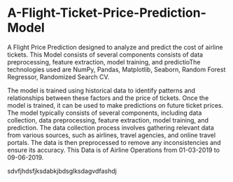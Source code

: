 # A-Flight-Ticket-Price-Prediction-Model
A Flight Price Prediction designed to analyze and predict the cost of airline tickets. This Model consists of several components consists of data preprocessing, feature extraction, model training, and predictioThe technologies used are NumPy, Pandas, Matplotlib, Seaborn, Random Forest Regressor, Randomized Search CV.

The model is trained using historical data to identify patterns and relationships between these factors and the price of tickets. Once the model is trained, it can be used to make predictions on future ticket prices.
The model typically consists of several components, including data collection, data preprocessing, feature extraction, model training, and prediction. The data collection process involves gathering relevant data from various sources, such as airlines, travel agencies, and online travel portals. The data is then preprocessed to remove any inconsistencies and ensure its accuracy.
This Data is of Airline Operations from 01-03-2019 to 09-06-2019.




sdvfjhdsfjksdabkjbdsglksdagvdfashdj
